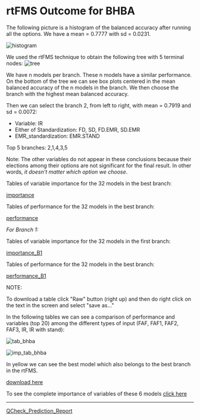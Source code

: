 # rtFMS Outcome for BHBA

The following picture is a histogram of the balanced accuracy after running all the options. We have a mean = 0.7777 with sd = 0.0231.

![histogram](https://github.com/JFMandujanoR/QCheck_Prediction_Report/blob/master/Hist_Binary_Bal_Acc_GLMNET_BHBA.png)

We used the rtFMS technique to obtain the following tree with 5 terminal nodes:
![tree](https://github.com/JFMandujanoR/QCheck_Prediction_Report/blob/master/Tree_Bal_Acc_GLMNET_BHBA.png)

We have n models per branch. These n models have a similar performance. On the bottom of the tree we can see box plots centered in the mean balanced accuracy of the n models in the branch. We then choose the branch with the highest mean balanced accuracy.

Then we can select the branch 2, from left to right, with mean = 0.7919 and sd = 0.0072:

- Variable: IR
- Either of Standardization: FD, SD, FD.EMR, SD.EMR
- EMR_standardization: EMR.STAND

Top 5 branches: 2,1,4,3,5

Note: The other variables do not appear in these conclusions because their elections among their options are not significant for the final result. In other words, _it doesn't matter which option we choose_.

Tables of variable importance for the 32 models in the best branch:

[importance](https://github.com/JFMandujanoR/QCheck_Prediction_Report/blob/master/BHBA_binary_tables_importance.csv)

Tables of performance for the 32 models in the best branch: 

[performance](https://github.com/JFMandujanoR/QCheck_Prediction_Report/blob/master/BHBA_binary_tables_performance.csv)

_For Branch 1:_

Tables of variable importance for the 32 models in the first branch:

[importance_B1](https://github.com/JFMandujanoR/QCheck_Prediction_Report/blob/master/BHBA_binary_tables_importance_B1.csv)

Tables of performance for the 32 models in the best branch: 

[performance_B1](https://github.com/JFMandujanoR/QCheck_Prediction_Report/blob/master/BHBA_binary_tables_performance_B1.csv)


NOTE: 

To download a table click "Raw" button (right up) and then do right click on the text in the screen and select "save as..."

In the following tables we can see a comparison of performance and variables (top 20) among the different types of input (FAF, FAF1, FAF2, FAF3, IR, IR with stand):

![tab_bhba](https://github.com/JFMandujanoR/QCheck_Prediction_Report/blob/master/BHBA_binary_tablas.png)

![imp_tab_bhba](https://github.com/JFMandujanoR/QCheck_Prediction_Report/blob/master/BHBA_binary_imp_tab.png)

In yellow we can see the best model which also belongs to the best branch in the rtFMS.

[download here](https://github.com/JFMandujanoR/QCheck_Prediction_Report/blob/master/Total_BHBA.xlsx)

To see the complete importance of variables of these 6 models [click here](https://github.com/JFMandujanoR/QCheck_Prediction_Report/blob/master/imp_6_models_BHBA.csv)
_________________________________________________________________________________________________________________________________
[QCheck_Prediction_Report](https://github.com/JFMandujanoR/QCheck_Prediction_Report/blob/master/README.md)
